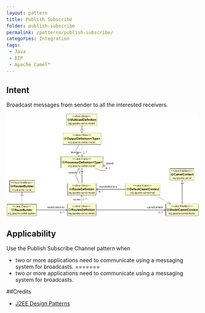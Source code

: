 ```yaml
---
layout: pattern
title: Publish Subscribe
folder: publish-subscribe
permalink: /patterns/publish-subscribe/
categories: Integration
tags: 
 - Java
 - EIP
 - Apache Camel™
---
```


## Intent
Broadcast messages from sender to all the interested receivers.

![alt text](./etc/publish-subscribe.png "Publish Subscribe Channel")

## Applicability
Use the Publish Subscribe Channel pattern when

* two or more applications need to communicate using a messaging system for broadcasts.
=======
* two or more applications need to communicate using a messaging system for broadcasts.

##Credits
* [J2EE Design Patterns](http://www.amazon.com/J2EE-Design-Patterns-William-Crawford/dp/0596004273/ref=sr_1_2)
